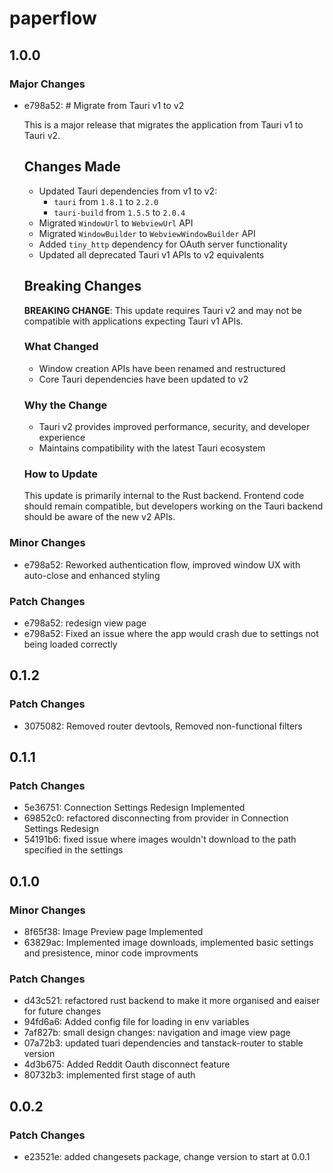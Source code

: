 # paperflow

## 1.0.0

### Major Changes

- e798a52: # Migrate from Tauri v1 to v2

  This is a major release that migrates the application from Tauri v1 to Tauri v2.

  ## Changes Made

  - Updated Tauri dependencies from v1 to v2:
    - `tauri` from `1.8.1` to `2.2.0`
    - `tauri-build` from `1.5.5` to `2.0.4`
  - Migrated `WindowUrl` to `WebviewUrl` API
  - Migrated `WindowBuilder` to `WebviewWindowBuilder` API
  - Added `tiny_http` dependency for OAuth server functionality
  - Updated all deprecated Tauri v1 APIs to v2 equivalents

  ## Breaking Changes

  **BREAKING CHANGE**: This update requires Tauri v2 and may not be compatible with applications expecting Tauri v1 APIs.

  ### What Changed

  - Window creation APIs have been renamed and restructured
  - Core Tauri dependencies have been updated to v2

  ### Why the Change

  - Tauri v2 provides improved performance, security, and developer experience
  - Maintains compatibility with the latest Tauri ecosystem

  ### How to Update

  This update is primarily internal to the Rust backend. Frontend code should remain compatible, but developers working on the Tauri backend should be aware of the new v2 APIs.

### Minor Changes

- e798a52: Reworked authentication flow, improved window UX with auto-close and enhanced styling

### Patch Changes

- e798a52: redesign view page
- e798a52: Fixed an issue where the app would crash due to settings not being loaded correctly

## 0.1.2

### Patch Changes

- 3075082: Removed router devtools, Removed non-functional filters

## 0.1.1

### Patch Changes

- 5e36751: Connection Settings Redesign Implemented
- 69852c0: refactored disconnecting from provider in Connection Settings Redesign
- 54191b6: fixed issue where images wouldn't download to the path specified in the settings

## 0.1.0

### Minor Changes

- 8f65f38: Image Preview page Implemented
- 63829ac: Implemented image downloads, implemented basic settings and presistence, minor code improvments

### Patch Changes

- d43c521: refactored rust backend to make it more organised and eaiser for future changes
- 94fd6a6: Added config file for loading in env variables
- 7af827b: small design changes: navigation and image view page
- 07a72b3: updated tuari dependencies and tanstack-router to stable version
- 4d3b675: Added Reddit Oauth disconnect feature
- 80732b3: implemented first stage of auth

## 0.0.2

### Patch Changes

- e23521e: added changesets package, change version to start at 0.0.1
